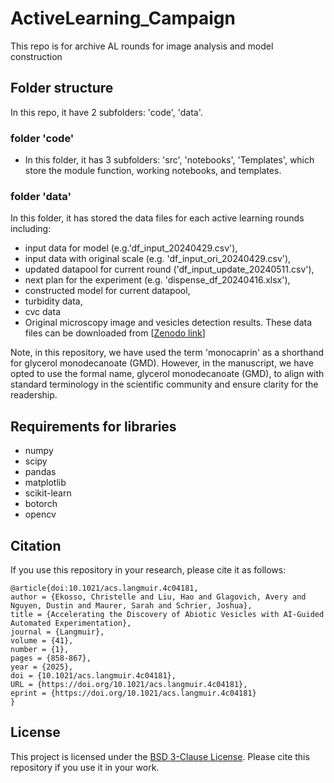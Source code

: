 # ActiveLearning_Campaign

This repo is for archive AL rounds for image analysis and model construction

## Folder structure
In this repo, it have 2 subfolders: 'code', 'data'.

### folder 'code'
- In this folder, it has 3 subfolders: 'src', 'notebooks', 'Templates', which store the module function, working notebooks, and templates.

### folder 'data'
In this folder, it has stored the data files for each active learning rounds including:
-  input data for model (e.g.'df_input_20240429.csv'),
-  input data with original scale (e.g. 'df_input_ori_20240429.csv'),
-  updated datapool for current round ('df_input_update_20240511.csv'),
-  next plan for the experiment (e.g. 'dispense_df_20240416.xlsx'),
-  constructed model for current datapool,
-  turbidity data,
-  cvc data
-  Original microscopy image and vesicles detection results. These data files can be downloaded from [[Zenodo link](https://doi.org/10.5281/zenodo.12522610)]

Note, in this repository, we have used the term 'monocaprin' as a shorthand for glycerol monodecanoate (GMD). However, in the manuscript, we have opted to use the formal name, glycerol monodecanoate (GMD), to align with standard terminology in the scientific community and ensure clarity for the readership.

## Requirements for libraries
- numpy
- scipy
- pandas
- matplotlib
- scikit-learn
- botorch
- opencv

## Citation

If you use this repository in your research, please cite it as follows: 
```
@article{doi:10.1021/acs.langmuir.4c04181,
author = {Ekosso, Christelle and Liu, Hao and Glagovich, Avery and Nguyen, Dustin and Maurer, Sarah and Schrier, Joshua},
title = {Accelerating the Discovery of Abiotic Vesicles with AI-Guided Automated Experimentation},
journal = {Langmuir},
volume = {41},
number = {1},
pages = {858-867},
year = {2025},
doi = {10.1021/acs.langmuir.4c04181},
URL = {https://doi.org/10.1021/acs.langmuir.4c04181},
eprint = {https://doi.org/10.1021/acs.langmuir.4c04181}
}
```

## License

This project is licensed under the [BSD 3-Clause License](LICENSE). Please cite this repository if you use it in your work.


